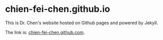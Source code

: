 # chien-fei-chen.github.io

This is Dr. Chen's website hosted on Github pages and powered by Jekyll.

The link is: [chien-fei-chen.github.com](https://chien-fei-chen.github.com).
